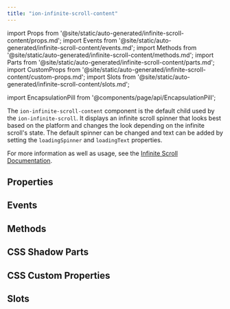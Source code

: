 ```yaml
---
title: "ion-infinite-scroll-content"
---
```


import Props from '@site/static/auto-generated/infinite-scroll-content/props.md';
import Events from '@site/static/auto-generated/infinite-scroll-content/events.md';
import Methods from '@site/static/auto-generated/infinite-scroll-content/methods.md';
import Parts from '@site/static/auto-generated/infinite-scroll-content/parts.md';
import CustomProps from '@site/static/auto-generated/infinite-scroll-content/custom-props.md';
import Slots from '@site/static/auto-generated/infinite-scroll-content/slots.md';

import EncapsulationPill from '@components/page/api/EncapsulationPill';

The `ion-infinite-scroll-content` component is the default child used by the `ion-infinite-scroll`. It displays an infinite scroll spinner that looks best based on the platform and changes the look depending on the infinite scroll's state. The default spinner can be changed and text can be added by setting the `loadingSpinner` and `loadingText` properties.

For more information as well as usage, see the [Infinite Scroll Documentation](./infinite-scroll.md#infinite-scroll-content).

## Properties
<Props />

## Events
<Events />

## Methods
<Methods />

## CSS Shadow Parts
<Parts />

## CSS Custom Properties
<CustomProps />

## Slots
<Slots />